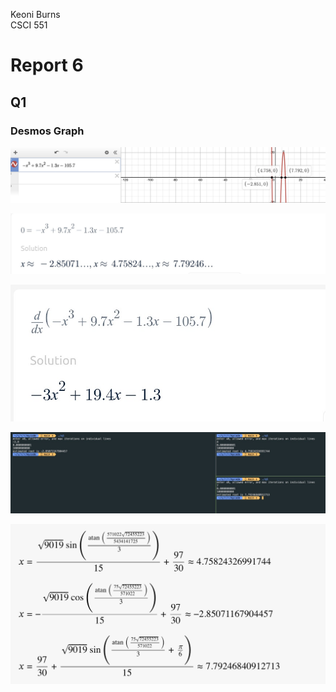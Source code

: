 Keoni Burns  
CSCI 551

# Report 6

## Q1

### Desmos Graph

![graph](./ss/Desmsos.jpg)

![verification](./ss/zeros.jpg)

![derivative](./ss/verf1.jpg)

![newton_raph](./ss/newtraphRes.jpg)

![verf2](./ss/verf2.jpg)
